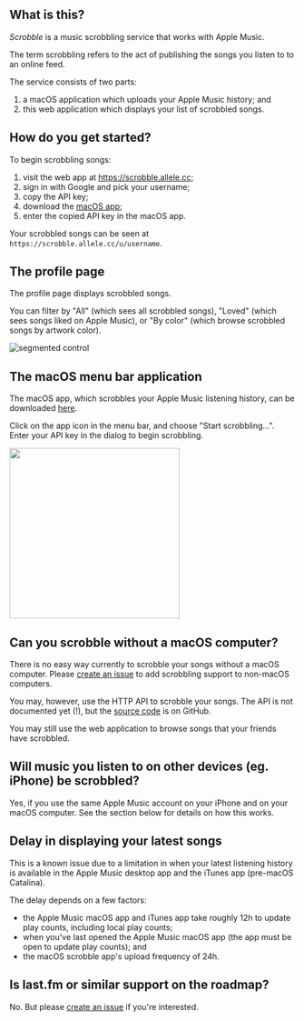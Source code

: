 ## What is this?

_Scrobble_ is a music scrobbling service that works with Apple Music.

The term scrobbling refers to the act of publishing the songs you listen to to an online feed.

The service consists of two parts:

1. a macOS application which uploads your Apple Music history; and
2. this web application which displays your list of scrobbled songs.

## How do you get started?

To begin scrobbling songs:

1. visit the web app at https://scrobble.allele.cc;
1. sign in with Google and pick your username;
1. copy the API key;
1. download the [macOS app][macos];
1. enter the copied API key in the macOS app.

Your scrobbled songs can be seen at `https://scrobble.allele.cc/u/username`.

## The profile page

The profile page displays scrobbled songs.

You can filter by "All" (which sees all scrobbled songs), "Loved" (which sees songs liked on Apple Music), or "By color" (which browse scrobbled songs by artwork color).

![segmented control](http://imgur.com/Cz2v327l.png)

## The macOS menu bar application

The macOS app, which scrobbles your Apple Music listening history, can be downloaded [here][macos].

Click on the app icon in the menu bar, and choose "Start scrobbling...". Enter your API key in the dialog to begin scrobbling.

<img src="https://imgur.com/VTOFh02.png" height=300 />

## Can you scrobble without a macOS computer?

There is no easy way currently to scrobble your songs without a macOS computer. Please [create an issue][issues] to add scrobbling support to non-macOS computers.

You may, however, use the HTTP API to scrobble your songs. The API is not documented yet (!), but the [source code][source] is on GitHub.

You may still use the web application to browse songs that your friends have scrobbled.

## Will music you listen to on other devices (eg. iPhone) be scrobbled?

Yes, if you use the same Apple Music account on your iPhone and on your macOS computer. See the section below for details on how this works.

## Delay in displaying your latest songs

This is a known issue due to a limitation in when your latest listening history is available in the Apple Music desktop app and the iTunes app (pre-macOS Catalina).

The delay depends on a few factors:

* the Apple Music macOS app and iTunes app take roughly 12h to update play counts, including local play counts;
* when you've last opened the Apple Music macOS app (the app must be open to update play counts); and
* the macOS scrobble app's upload frequency of 24h.

## Is last.fm or similar support on the roadmap?

No. But please [create an issue][issues] if you're interested.

[issues]: https://github.com/nishanths/scrobble/issues/new
[source]: https://github.com/nishanths/scrobble
[macos]: https://github.com/nishanths/scrobble/releases/latest
